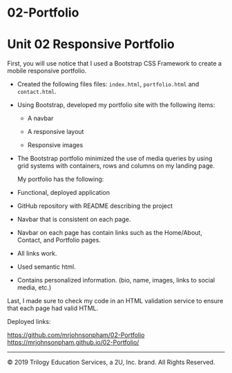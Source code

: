 # 02-Portfolio

# Unit 02 Responsive Portfolio

First, you will use notice that I used a Bootstrap CSS Framework to create a mobile responsive portfolio.

* Created the following files files: `index.html`, `portfolio.html` and `contact.html`.

* Using Bootstrap, developed my portfolio site with the following items:

   * A navbar

   * A responsive layout

   * Responsive images

* The Bootstrap portfolio minimized the use of media queries 
by using grid systems with containers, rows and columns on my landing page.


  My portfolio has the following: 

* Functional, deployed application

* GitHub repository with README describing the project

* Navbar that is consistent on each page.

* Navbar on each page has contain links such as the Home/About, Contact, and Portfolio pages.

* All links work.

* Used semantic html.

* Contains personalized information. (bio, name, images, links to social media, etc.)

Last, I made sure to check my code in an HTML validation service to ensure that each page had valid HTML.


Deployed links:

https://github.com/mrjohnsonpham/02-Portfolio
https://mrjohnsonpham.github.io/02-Portfolio/

- - -

© 2019 Trilogy Education Services, a 2U, Inc. brand. All Rights Reserved.
